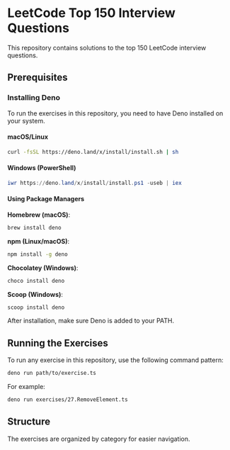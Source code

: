 # LeetCode Top 150 Interview Questions

This repository contains solutions to the top 150 LeetCode interview questions.

## Prerequisites

### Installing Deno

To run the exercises in this repository, you need to have Deno installed on your system.

#### macOS/Linux

```bash
curl -fsSL https://deno.land/x/install/install.sh | sh
```

#### Windows (PowerShell)

```powershell
iwr https://deno.land/x/install/install.ps1 -useb | iex
```

#### Using Package Managers

**Homebrew (macOS)**:
```bash
brew install deno
```

**npm (Linux/macOS)**:
```bash
npm install -g deno
```

**Chocolatey (Windows)**:
```powershell
choco install deno
```

**Scoop (Windows)**:
```powershell
scoop install deno
```

After installation, make sure Deno is added to your PATH.

## Running the Exercises

To run any exercise in this repository, use the following command pattern:

```bash
deno run path/to/exercise.ts
```

For example:

```bash
deno run exercises/27.RemoveElement.ts
```

## Structure

The exercises are organized by category for easier navigation.
